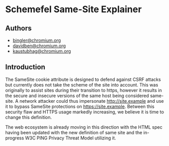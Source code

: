 # Schemefel Same-Site Explainer

## Authors
* bingler@chromium.org
* davidben@chromium.org
* kaustubhag@chromium.org

## Introduction
The SameSite cookie attribute is designed to defend against CSRF attacks but currently does not take the scheme of the site into account. This was originally to assist sites during their transition to https, however it results in the secure and insecure versions of the same host being considered same-site. A network attacker could thus impersonate http://site.example and use it to bypass SameSite protections on https://site.example. Between this security flaw and HTTPS usage markedly increasing, we believe it is time to change this definition.

The web ecosystem is already moving in this direction with the HTML spec having been updated with the new definition of same site and the in-progress W3C PING Privacy Threat Model utilizing it.
